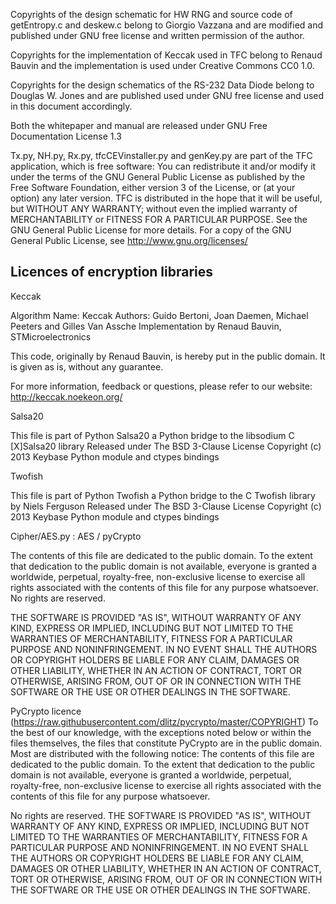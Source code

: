 Copyrights of the design schematic for HW RNG and source code of getEntropy.c and
deskew.c belong to Giorgio Vazzana and are modified and published under GNU free
license and written permission of the author.

Copyrights for the implementation of Keccak used in TFC belong to Renaud Bauvin and
the implementation is used under Creative Commons CC0 1.0.

Copyrights for the design schematics of the RS-232 Data Diode belong to Douglas W. Jones
and are published used under GNU free license and used in this document accordingly.

Both the whitepaper and manual are released under GNU Free Documentation License 1.3

Tx.py, NH.py, Rx.py, tfcCEVinstaller.py and genKey.py are part of the TFC application, which
is free software: You can redistribute it and/or modify it under the terms of the GNU
General Public License as published by the Free Software Foundation, either version 3 of
the License, or (at your option) any later version. TFC is distributed in the hope that
it will be useful, but WITHOUT ANY WARRANTY; without even the implied warranty
of MERCHANTABILITY or FITNESS FOR A PARTICULAR PURPOSE. See the GNU
General Public License for more details. For a copy of the GNU General Public License,
see http://www.gnu.org/licenses/


Licences of encryption libraries
--------------------------------

Keccak

Algorithm Name: Keccak
Authors: Guido Bertoni, Joan Daemen, Michael Peeters and Gilles Van Assche
Implementation by Renaud Bauvin, STMicroelectronics

This code, originally by Renaud Bauvin, is hereby put in the public domain.
It is given as is, without any guarantee.

For more information, feedback or questions, please refer to our website:
http://keccak.noekeon.org/


Salsa20

This file is part of Python Salsa20
a Python bridge to the libsodium C [X]Salsa20 library
Released under The BSD 3-Clause License
Copyright (c) 2013 Keybase
Python module and ctypes bindings


Twofish

This file is part of Python Twofish a Python bridge to the C Twofish library by Niels Ferguson
Released under The BSD 3-Clause License
Copyright (c) 2013 Keybase
Python module and ctypes bindings


Cipher/AES.py : AES / pyCrypto

The contents of this file are dedicated to the public domain.  To
the extent that dedication to the public domain is not available,
everyone is granted a worldwide, perpetual, royalty-free,
non-exclusive license to exercise all rights associated with the
contents of this file for any purpose whatsoever.
No rights are reserved.

THE SOFTWARE IS PROVIDED "AS IS", WITHOUT WARRANTY OF ANY KIND,
EXPRESS OR IMPLIED, INCLUDING BUT NOT LIMITED TO THE WARRANTIES OF
MERCHANTABILITY, FITNESS FOR A PARTICULAR PURPOSE AND
NONINFRINGEMENT. IN NO EVENT SHALL THE AUTHORS OR COPYRIGHT HOLDERS
BE LIABLE FOR ANY CLAIM, DAMAGES OR OTHER LIABILITY, WHETHER IN AN
ACTION OF CONTRACT, TORT OR OTHERWISE, ARISING FROM, OUT OF OR IN
CONNECTION WITH THE SOFTWARE OR THE USE OR OTHER DEALINGS IN THE
SOFTWARE.

PyCrypto licence (https://raw.githubusercontent.com/dlitz/pycrypto/master/COPYRIGHT)
To the best of our knowledge, with the exceptions noted below or
within the files themselves, the files that constitute PyCrypto are in
the public domain. Most are distributed with the following notice:
The contents of this file are dedicated to the public domain. To
the extent that dedication to the public domain is not available,
everyone is granted a worldwide, perpetual, royalty-free,
non-exclusive license to exercise all rights associated with the
contents of this file for any purpose whatsoever.

No rights are reserved.
THE SOFTWARE IS PROVIDED "AS IS", WITHOUT WARRANTY OF ANY KIND,
EXPRESS OR IMPLIED, INCLUDING BUT NOT LIMITED TO THE WARRANTIES OF
MERCHANTABILITY, FITNESS FOR A PARTICULAR PURPOSE AND
NONINFRINGEMENT. IN NO EVENT SHALL THE AUTHORS OR COPYRIGHT HOLDERS
BE LIABLE FOR ANY CLAIM, DAMAGES OR OTHER LIABILITY, WHETHER IN AN
ACTION OF CONTRACT, TORT OR OTHERWISE, ARISING FROM, OUT OF OR IN
CONNECTION WITH THE SOFTWARE OR THE USE OR OTHER DEALINGS IN THE
SOFTWARE.
